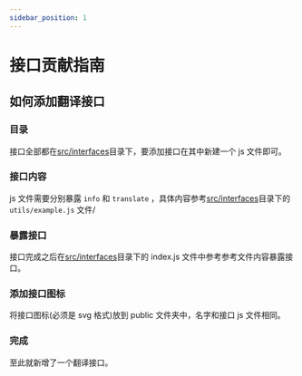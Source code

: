 ```yaml
---
sidebar_position: 1
---
```


# 接口贡献指南

## 如何添加翻译接口

### 目录

接口全部都在[src/interfaces](https://github.com/pot-app/pot-desktop/blob/master/src/interfaces)目录下，要添加接口在其中新建一个 js 文件即可。

### 接口内容

js 文件需要分别暴露 `info` 和 `translate` ，具体内容参考[src/interfaces](https://github.com/pot-app/pot-desktop/blob/master/src/interfaces)目录下的 `utils/example.js` 文件/

### 暴露接口

接口完成之后在[src/interfaces](https://github.com/pot-app/pot-desktop/blob/master/src/interfaces)目录下的 index.js 文件中参考参考文件内容暴露接口。

### 添加接口图标

将接口图标(必须是 svg 格式)放到 public 文件夹中，名字和接口 js 文件相同。

### 完成

至此就新增了一个翻译接口。
